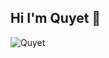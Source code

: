 ## Hi I'm Quyet :fox_face:

![Quyet](https://github.com/quyet0709/quyet0709/blob/main/background%20(2).jpg "Quyet")


